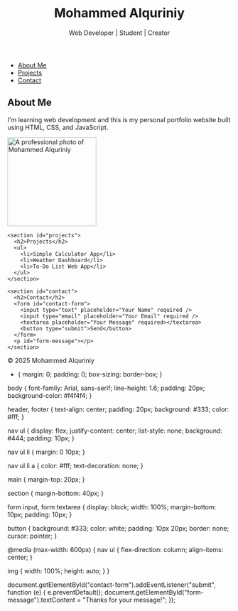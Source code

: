 <!DOCTYPE html>
<html lang="en">
<head>
  <meta charset="UTF-8" />
  <meta name="viewport" content="width=device-width, initial-scale=1.0" />
  <title>My Portfolio</title>
  <link rel="stylesheet" href="style.css" />
</head>
<body>
  <header>
    <h1>Mohammed Alquriniy</h1>
    <p>Web Developer | Student | Creator</p>
  </header>

  <nav>
    <ul>
      <li><a href="#about">About Me</a></li>
      <li><a href="#projects">Projects</a></li>
      <li><a href="#contact">Contact</a></li>
    </ul>
  </nav>

  <main>
    <section id="about">
      <h2>About Me</h2>
      <p>I'm learning web development and this is my personal portfolio website built using HTML, CSS, and JavaScript.</p>
      <img src="profile.jpg" alt="A professional photo of Mohammed Alquriniy" width="200" />
    </section>

    <section id="projects">
      <h2>Projects</h2>
      <ul>
        <li>Simple Calculator App</li>
        <li>Weather Dashboard</li>
        <li>To-Do List Web App</li>
      </ul>
    </section>

    <section id="contact">
      <h2>Contact</h2>
      <form id="contact-form">
        <input type="text" placeholder="Your Name" required />
        <input type="email" placeholder="Your Email" required />
        <textarea placeholder="Your Message" required></textarea>
        <button type="submit">Send</button>
      </form>
      <p id="form-message"></p>
    </section>
  </main>

  <footer>
    <p>© 2025 Mohammed Alquriniy</p>
  </footer>

  <script src="script.js"></script>
</body>
</html>






















* {
  margin: 0;
  padding: 0;
  box-sizing: border-box;
}

body {
  font-family: Arial, sans-serif;
  line-height: 1.6;
  padding: 20px;
  background-color: #f4f4f4;
}

header, footer {
  text-align: center;
  padding: 20px;
  background: #333;
  color: #fff;
}

nav ul {
  display: flex;
  justify-content: center;
  list-style: none;
  background: #444;
  padding: 10px;
}

nav ul li {
  margin: 0 10px;
}

nav ul li a {
  color: #fff;
  text-decoration: none;
}

main {
  margin-top: 20px;
}

section {
  margin-bottom: 40px;
}

form input, form textarea {
  display: block;
  width: 100%;
  margin-bottom: 10px;
  padding: 10px;
}

button {
  background: #333;
  color: white;
  padding: 10px 20px;
  border: none;
  cursor: pointer;
}

@media (max-width: 600px) {
  nav ul {
    flex-direction: column;
    align-items: center;
  }

  img {
    width: 100%;
    height: auto;
  }
}






















document.getElementById("contact-form").addEventListener("submit", function (e) {
  e.preventDefault();
  document.getElementById("form-message").textContent = "Thanks for your message!";
});

  
